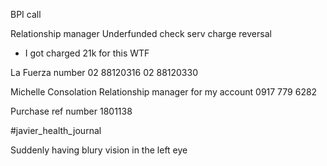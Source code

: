 BPI call

Relationship manager
Underfunded check serv charge reversal
- I got charged 21k for this WTF

La Fuerza number
02 88120316
02 88120330

Michelle Consolation
Relationship manager for my account 
0917 779 6282


Purchase ref number
1801138

#javier_health_journal

Suddenly having blury vision in the left eye